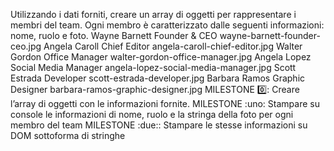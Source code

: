 Utilizzando i dati forniti, creare un array di oggetti per rappresentare i membri del team.
Ogni membro è caratterizzato dalle seguenti informazioni: nome, ruolo e foto.
Wayne Barnett	Founder & CEO	        wayne-barnett-founder-ceo.jpg
Angela Caroll	Chief Editor	        angela-caroll-chief-editor.jpg
Walter Gordon	Office Manager	        walter-gordon-office-manager.jpg
Angela Lopez	Social Media Manager	angela-lopez-social-media-manager.jpg
Scott Estrada	Developer	            scott-estrada-developer.jpg
Barbara Ramos	Graphic Designer	    barbara-ramos-graphic-designer.jpg
MILESTONE :zero::
Creare l’array di oggetti con le informazioni fornite.
MILESTONE :uno:
Stampare su console le informazioni di nome, ruolo e la stringa della foto per ogni membro del team
MILESTONE :due::
Stampare le stesse informazioni su DOM sottoforma di stringhe